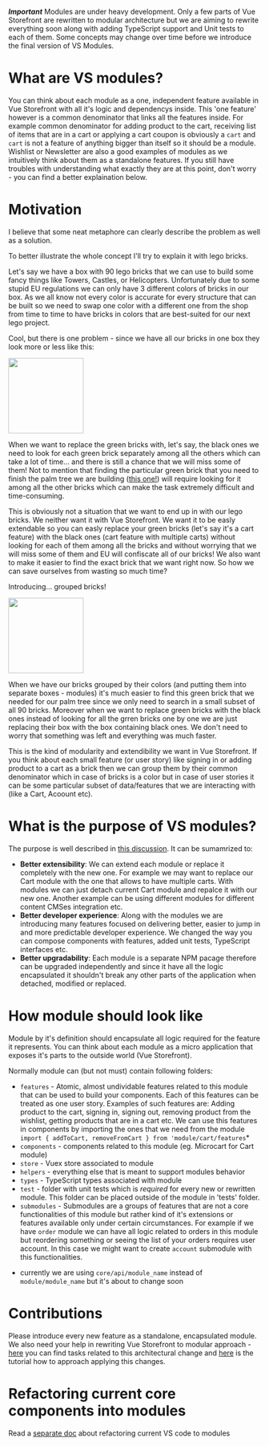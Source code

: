 ***Important*** Modules are under heavy development. Only a few parts of Vue Storefront are rewritten to modular architecture but we are aiming to rewrite everything soon along with adding TypeScript support and Unit tests to each of them. Some concepts may change over time before we introduce the final version of VS Modules.

# What are VS modules?

You can think about each module as a one, independent feature available in Vue Storefront with all it's logic and dependencys inside. This 'one feature' however is a common denominator that links all the features inside. For example common denominator for adding product to the cart, receiving list of items that are in a cart or applying a cart coupon is obviously a `cart` and `cart` is not a feature of anything bigger than itself so it should be a module. Wishlist or Newsletter are also a good examples of modules as we intuitively think about them as a standalone features. If you still have troubles with understanding what exactly they are at this point, don't worry - you can find a better explaination below. 

# Motivation

I believe that some neat metaphore can clearly describe the problem as well as a solution.

To better illustrate the whole concept I'll try to explain it with lego bricks. 

Let's say we have a box with 90 lego bricks that we can use to build some fancy things like Towers, Castles, or Helicopters. Unfortunately due to some stupid EU regulations we can only have 3 different colors of bricks in our box. As we all know not every color is accurate for every structure that can be built  so we need to swap one color with a different one from the shop from time to time to have bricks in colors that are best-suited for our next lego project. 

Cool, but there is one problem - since we have all our bricks in one box they look more or less like this:

<img src="http://www.robomiku.ee/wp-content/uploads/2016/10/9027.png" style="width: 150px;" />

When we want to replace the green bricks with, let's say, the black ones we need to look for each green brick separately among all the others which can take a lot of time... and there is still a chance that we will miss some of them! Not to mention that finding the particular green brick that you need to finish the palm tree we are building ([this one!](https://www.thedailybrick.co.uk/media/catalog/product/cache/1/image/700x700/9df78eab33525d08d6e5fb8d27136e95/l/e/lego_small_palm_leaf_8_x_3__6148__lego-green-small-palm-leaf-8-x-3-6148-30-257873-61.jpg)) will require looking for it among all the other bricks which can make the task extremely difficult and time-consuming.

This is obviously not a situation that we want to end up in with our lego bricks. We neither want it with Vue Storefront. We want it to be easly extendable so you can easly replace your green bricks (let's say it's a cart feature) with the black ones (cart feature with multiple carts) without looking for each of them among all the bricks and without worrying that we will miss some of them and EU will confiscate all of our bricks! We also want to make it easier to find the exact brick that we want right now. So how we can save ourselves from wasting so much time?

Introducing... <drums> grouped bricks!
  
<img src="https://sh-s7-live-s.legocdn.com/is/image/LEGO/6177?$PDPDefault$" style="width: 150px;" />
  
When we have our bricks grouped by their colors (and putting them into separate boxes - modules) it's much easier to find this green brick that we needed for our palm tree since we only need to search in a small subset of all 90 bricks. Moreover when we want to replace green bricks with the black ones instead of looking for all the grren bricks one by one we are just replacing their box with the box containing black ones. We don't need to worry that something was left and everything was much faster.

This is the kind of modularity and extendibility we want in Vue Storefront. If you think about each small feature (or user story) like signing in or adding product to a cart as a brick then we can group them by their common denominator which in case of bricks is a color but in case of user stories it can be some particular subset of data/features that we are interacting with (like a Cart, Acoount etc).

# What is the purpose of VS modules?

The purpose is well described in [this discussion](https://github.com/DivanteLtd/vue-storefront/issues/1213). It can be sumamrized to:
- **Better extensibility**: We can extend each module or replace it completely with the new one. For example we may want to replace our Cart module with the one that allows to have multiple carts. With modules we can just detach current Cart module and repalce it with our new one. Another example can be using different modules for different content CMSes integration etc. 
- **Better developer experience**: Along with the modules we are introducing many features focused on delivering better, easier to jump in and more predictable developer experience. We changed the way you can compose components with features, added unit tests, TypeScript interfaces etc.
- **Better upgradability**: Each module is a separate NPM pacage therefore can be upgraded independently and since it have all the logic encapsulated it shouldn't break any other parts of the application when detached, modified or replaced.

# How module should look like

Module by it's definition should encapsulate all logic required for the feature it represents. You can think about each module as a micro application that exposes it's parts to the outside world (Vue Storefront).

Normally module can (but not must) contain following folders:

- `features` - Atomic, almost undividable features related to this module that can be used to build your components. Each of this features can be treated as one user story. Examples of such features are: Adding product to the cart, signing in, signing out, removing product from the wishlist, getting products that are in a cart etc. We can use this features in components by importing the ones that we need from the module `import { addToCart, removeFromCart } from 'module/cart/features`*
- `components` - components related to this module (eg. Microcart for Cart module)
- `store` - Vuex store associated to module
- `helpers` - everything else that is meant to support modules behavior
- `types` - TypeScript types associated with module
- `test` - folder with unit tests which is *required* for every new or rewritten module. This folder can be placed outside of the module in 'tests' folder.
- `submodules` - Submodules are a groups of features that are not a core functionalities of this module but rather kind of it's extensions or features available only under certain circumstances. For example if we have `order` module we can have all logic related to orders in this module but reordering something or seeing the list of your orders requires user account. In this case we might want to create `account` submodule with this functionalities.

* currently we are using `core/api/module_name` instead of `module/module_name` but it's about to change soon

# Contributions

Please introduce every new feature as a standalone, encapsulated module. We also need your help in rewriting Vue Storefront to modular approach - [here](https://github.com/DivanteLtd/vue-storefront/issues?q=is%3Aissue+is%3Aopen+label%3A%22API+Module%22) you can find tasks related to this architectural change and [here](https://github.com/DivanteLtd/vue-storefront/blob/master/doc/api-modules/refactoring-to-modules.md) is the tutorial how to approach applying this changes.

# Refactoring current core components into modules

Read a [separate doc](https://github.com/DivanteLtd/vue-storefront/blob/master/doc/api-modules/refactoring-to-modules.md) about refactoring current VS code to modules


